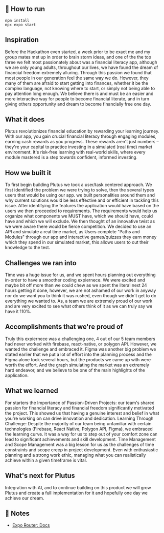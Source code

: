 ## 🚀 How to run

```
npm install
npx expo start
```

## Inspiration
Before the Hackathon even started, a week prior to be exact me and my group mates met up in order to brain storm ideas, and one of the the top three we felt most passionately about was a financial literacy app, although we are only young adults, throughout our lives, we have found the dream of financial freedom extremely alluring. Through this passion we found that most people in our generation feel the same way we do. However, they many of them are afraid to start getting into finances, whether it be the complex language, not knowing where to start, or simply not being able to pay attention long enough. We believe there is and must be an easier and more interactive way for people to become financial literate, and in turn giving others opportunity and dream to become financially free one day. 

## What it does
Plutus revolutionizes financial education by rewarding your learning journey. With our app, you gain crucial financial literacy through engaging modules, earning cash rewards as you progress. These rewards aren't just numbers – they're your capital to practice investing in a simulated (real time) market environment. It's risk-free learning with real-world skills, where every module mastered is a step towards confident, informed investing. 

## How we built it
To first begin building Plutus we took a user/task centered approach. We first identified the problem we were trying to solve, then the several types users that would be using our app. we built personalities around them and why current solutions would be less effective and or efficient in tackling this issue. After identifying the features the application would have based on the users we then proceeded to requirements. The requirements would help us organize what components we MUST have, which we should have, could have and which we will exclude. We then thought of an innovative twist as we were aware there would be fierce competition. We decided to use an API and simulate a real time market, as Users complete "Paths and Modules" through our app and interactive games/quizzes they earn money which they spend in our simulated market, this allows users to out their knowledge to the test. 

## Challenges we ran into
Time was a huge issue for us, and we spent hours planning out everything in-order to have a smoother coding expiernece. We were excited and maybe bit off more than we could chew as we spent the literal next 24 hours getting it done, however, we are not ashamed of our work in anyway nor do we want you to think it was rushed, even though we didn't get to do everything we wanted to. As, a team we are extremely proud of our work and are very excited to see what others think of it as we can truly say we have it 110%. 

## Accomplishments that we're proud of
Truly this expiernece was a challenging one, 4 out of our 5 team members had never worked with firebase, react-native, or polygon API. However, we wanted the challenge and embraced it. Figma was another big problem we stated earlier that we put a lot of effort into the planning process and the Figma alone took several hours, but the products we came up with were worth the effort. And the graph simulating the market was an extremely hard endeavor, and we believe to be one of the main highlights of the application. 

## What we learned
For starters the Importance of Passion-Driven Projects: our team's shared passion for financial literacy and financial freedom significantly motivated the project. This showed us that having a genuine interest and belief in what you're working on can drive innovation and dedication. Learning Through Challenge: Despite the majority of our team being unfamiliar with certain technologies (Firebase, React Native, Polygon API, Figma), we embraced the learning curve. It was a way for us to step out of your comfort zone can lead to significant achievements and skill development. Time Management and Scope Management was a big lesson for us as the challenges of time constraints and scope creep in project development. Even with enthusiastic planning and a strong work ethic, managing what you can realistically achieve within a given timeframe is vital.

## What's next for Plutus  
Integration with AI, and to continue building on this product we will grow Plutus and create a full implementation for it and hopefully one day we achieve our dream. 

## 📝 Notes

- [Expo Router: Docs](https://docs.expo.dev/router/introduction/)

